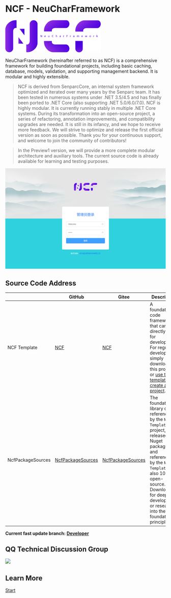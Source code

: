 # NCF - NeuCharFramework

<img src="./images/logo.png" width="300" />

NeuCharFramework (hereinafter referred to as NCF) is a comprehensive framework for building foundational projects, including basic caching, database, models, validation, and supporting management backend. It is modular and highly extensible.

> NCF is derived from SenparcCore, an internal system framework optimized and iterated over many years by the Senparc team. It has been tested in numerous systems under .NET 3.5/4.5 and has finally been ported to .NET Core (also supporting .NET 5.0/6.0/7.0). NCF is highly modular. It is currently running stably in multiple .NET Core systems. During its transformation into an open-source project, a series of refactoring, annotation improvements, and compatibility upgrades are needed. It is still in its infancy, and we hope to receive more feedback. We will strive to optimize and release the first official version as soon as possible. Thank you for your continuous support, and welcome to join the community of contributors!

> In the Preview1 version, we will provide a more complete modular architecture and auxiliary tools. The current source code is already available for learning and testing purposes.

<center><img src="./images/login.jpg" /></center>

## Source Code Address

|                   | GitHub                                                                     | Gitee                                                                     | Description                                                                                                                                                                                                                                           |
| ----------------- | -------------------------------------------------------------------------- | ------------------------------------------------------------------------- | ----------------------------------------------------------------------------------------------------------------------------------------------------------------------------------------------------------------------------------------------------- |
| NCF Template      | [NCF](https://github.com/NeuCharFramework/NCF)                             | [NCF](https://gitee.com/NeuCharFramework/NCF)                             | A foundational code framework that can be directly used for development. For regular development, simply download this project or [use the template to create a project](/start/start-develop/get-ncf-template.html#从命令行安装-推荐).               |
| NcfPackageSources | [NcfPackageSources](https://github.com/NeuCharFramework/NcfPackageSources) | [NcfPackageSources](https://gitee.com/NeuCharFramework/NcfPackageSources) | The foundational library code referenced by the `NCF Template` project, released as Nuget packages, and referenced by the `NCF Template`. It is also 100% open-source. Download it for deep development or research into the foundational principles. |

<b>Current fast update branch: [Developer](https://github.com/NeuCharFramework/NCF/tree/Developer)</b>

## QQ Technical Discussion Group

<img src="https://sdk.weixin.senparc.com/images/QQ_Group_Avatar/NCF/QQ-Group.jpg" width="380" />

## Learn More

[Start](../instruction/about-ncf.html)
